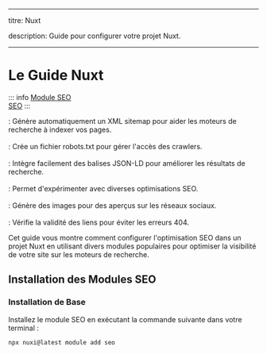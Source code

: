 <!-- Translated on 26/04/2025 -->

---
titre: Nuxt

description: Guide pour configurer votre projet Nuxt.

---

# Le Guide Nuxt

::: info
[Module SEO](https://nuxt.com/modules/seo)<br>
[SEO](https://nuxtseo.com/)
:::

<Badge type="tip" text="@nuxtjs/sitemap" /> : Génère automatiquement un XML sitemap pour aider les moteurs de recherche à indexer vos pages.
<br>
<br>
<Badge type="tip" text="@nuxtjs/robots" /> : Crée un fichier robots.txt pour gérer l'accès des crawlers.
<br>
<br>
<Badge type="tip" text="nuxt-schema-org" /> : Intègre facilement des balises JSON-LD pour améliorer les résultats de recherche.
<br>
<br>
<Badge type="tip" text="nuxt-seo-experiments" /> : Permet d'expérimenter avec diverses optimisations SEO.
<br>
<br>
<Badge type="tip" text="nuxt-og-image" /> : Génère des images pour des aperçus sur les réseaux sociaux.
<br>
<br>
<Badge type="tip" text="nuxt-link-checker" /> : Vérifie la validité des liens pour éviter les erreurs 404.

Cet guide vous montre comment configurer l'optimisation SEO dans un projet Nuxt en utilisant divers modules populaires pour optimiser la visibilité de votre site sur les moteurs de recherche.

## Installation des Modules SEO

### Installation de Base

Installez le module SEO en exécutant la commande suivante dans votre terminal :

```sh
npx nuxi@latest module add seo
```